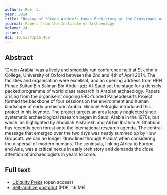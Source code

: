 ```yaml
---
authors: Roe, J.
year: 2014
title: "Review of *Green Arabia*: Human Prehistory at the Crossroads of Continents"
journal: Papers from the Institute of Archaeology
volume: 24
issue: 1
doi: 10.5334/pia.458
---
```


## Abstract

'Green Arabia' was a lively and smoothly run conference held at St John's College, University of Oxford between the 2nd and 4th of April 2014. The facilities and organisation were excellent, and an opening address from HRH Prince Sultan Bin Salman Bin Abdul-aziz Al-Saud set the stage for a densely packed programme of world class research in Arabian archaeology. Papers arising from the organisers' ongoing ERC-funded [Palaeodeserts Project](http://www.palaeodeserts.com) formed the backbone of four sessions on the environment and human landscape of early prehistoric Arabia. Michael Petraglia introduced this project in his keynote. The project targets an area largely neglected since systematic archaeological research began in Saudi Arabia in the 1970s, but which, as highlighted by Abdullah Alsharekh and Ali bin Ibrahim Al Ghabban, has recently been thrust onto the international research agenda. The central message that emerged over the two days was neatly summed up by Huw Groucutt: we can no longer ‘draw lines through Arabia' when considering the dispersal of modern humans. The peninsula, linking Africa to Europe and Asia, was a critical nexus in early prehistory and demands the close attention of archaeologists in years to come.

## Full text

* [Ubiquity Press](https://pia-journal.co.uk/articles/10.5334/pia.458/) (open access)
* [Self-archive postprint](/pdf/Roe_2014.pdf) (PDF, 1.6 MB)
